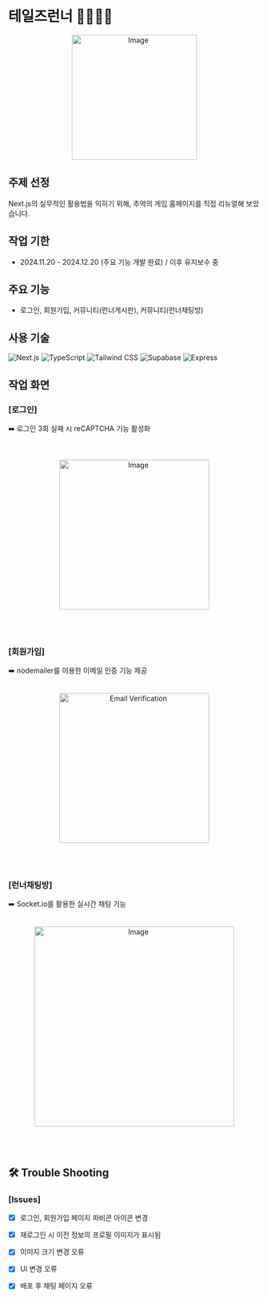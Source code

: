 # 테일즈런너 🏃‍♂️🏃‍♀️

<p align="center">
    <img src="https://github.com/user-attachments/assets/da9aeba2-d76d-46b3-ba7c-0bd30bde7bc2" alt="Image" width="250">
</p>


## 주제 선정
Next.js의 실무적인 활용법을 익히기 위해, 추억의 게임 홈페이지를 직접 리뉴얼해 보았습니다.

## 작업 기한
- 2024.11.20 - 2024.12.20 (주요 기능 개발 완료) / 이후 유지보수 중

## 주요 기능
-  로그인, 회원가입, 커뮤니티(런너게시판), 커뮤니티(런너채팅방)

## 사용 기술 

  ![Next.js](https://img.shields.io/badge/Next.js-000000?logo=nextdotjs&logoColor=white&style=flat-square)
  ![TypeScript](https://img.shields.io/badge/TypeScript-3178C6?logo=typescript&logoColor=white&style=flat-square)
  ![Tailwind CSS](https://img.shields.io/badge/Tailwind_CSS-06B6D4?logo=tailwindcss&logoColor=white&style=flat-square)
  ![Supabase](https://img.shields.io/badge/Supabase-3ECF8E?logo=supabase&logoColor=white&style=flat-square)
  ![Express](https://img.shields.io/badge/Express-000000?logo=express&logoColor=white&style=flat-square)





## 작업 화면 

### [로그인]
➡️ 로그인 3회 실패 시 reCAPTCHA 기능 활성화   
<br/><br/>
<p align="center">
  <img src="https://github.com/user-attachments/assets/d85acdba-514e-45a1-b934-13ef2112bc32" alt="Image" width="300">
</p>
<br/><br/>



### [회원가입]
➡️ nodemailer를 이용한 이메일 인증 기능 제공
<br/><br/>
<p align="center">
  <img src="https://github.com/user-attachments/assets/291a7ce6-3f5c-4ad4-aee4-226c13ceae98" alt="Email Verification" width="300">
</p>
<br/><br/>



### [런너채팅방]
➡️ Socket.io를 활용한 실시간 채팅 기능 
<br/><br/>
<p align="center">
  <img src="https://github.com/user-attachments/assets/c7651954-47a1-4747-b4a5-72d07169db97" alt="Image" width="400">
</p>
<br/><br/>

## 🛠 Trouble Shooting 

### [Issues]
- [x] 로그인, 회원가입 페이지 파비콘 아이콘 변경  
- [x] 재로그인 시 이전 정보의 프로필 이미지가 표시됨  
- [x] 이미지 크기 변경 오류  
- [x] UI 변경 오류  
- [x] 배포 후 채팅 페이지 오류  
  

  












